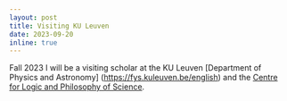 ```yaml
---
layout: post
title: Visiting KU Leuven
date: 2023-09-20
inline: true
---
```


Fall 2023 I will be a visiting scholar at the KU Leuven [Department of Physics and Astronomy] (https://fys.kuleuven.be/english) and the [Centre for Logic and Philosophy of Science](https://hiw.kuleuven.be/clps).

